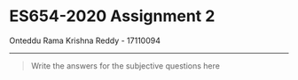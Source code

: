 # ES654-2020 Assignment 2

Onteddu Rama Krishna Reddy - 17110094

------

> Write the answers for the subjective questions here
